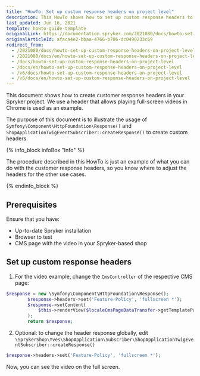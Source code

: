 ```yaml
---
title: "HowTo: Set up custom response headers on project level"
description: This HowTo shows how to set up custom response headers to play the full-screen video.
last_updated: Jun 16, 2021
template: howto-guide-template
originalLink: https://documentation.spryker.com/2021080/docs/howto-set-up-custom-response-headers-on-project-level
originalArticleId: afaca4e2-bbaa-4766-b786-dc0490233c69
redirect_from:
  - /2021080/docs/howto-set-up-custom-response-headers-on-project-level
  - /2021080/docs/en/howto-set-up-custom-response-headers-on-project-level
  - /docs/howto-set-up-custom-response-headers-on-project-level
  - /docs/en/howto-set-up-custom-response-headers-on-project-level
  - /v6/docs/howto-set-up-custom-response-headers-on-project-level
  - /v6/docs/en/howto-set-up-custom-response-headers-on-project-level
---
```


This document shows how to create customer response headers in your Spryker project. We use a header that allows playing full-screen videos in Chrome is used as an example.

The purpose of this document is to illustrate the usage of `Symfony\Component\HttpFoundation\Response()` and `ShopApplicationTwigEventSubscriber::createResponse()` to create custom headers.

{% info_block infoBox "Info" %}

The procedure described in this HowTo is just an example of what you can do with the customer response headers, so you know where to adjust the headers for the other use cases.

{% endinfo_block %}

## Prerequisites

Ensure that you have:
* Up-to-date Spryker installation
* Browser to test
* CMS page with the video in your Spryker-based shop

## Set up custom response headers

1. For the video example, change the `CmsController` of the respective CMS page:

```php
$response = new \Symfony\Component\HttpFoundation\Response();
        $response->headers->set('Feature-Policy', 'fullscreen *');
        $response->setContent(
            $this->renderView($localeCmsPageDataTransfer->getTemplatePath(), $viewData)
        );
        return $response;
```

2. Optional: to change the header response globally, edit `\SprykerShop\Yves\ShopApplication\Subscriber\ShopApplicationTwigEventSubscriber::createResponse()`

```php
$response->headers->set('Feature-Policy', 'fullscreen *');
```

Now, you can see the video on the full screen.
